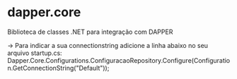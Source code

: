 # dapper.core
Biblioteca de classes .NET para integração com DAPPER

-> Para indicar a sua connectionstring adicione a linha abaixo no seu arquivo startup.cs:
Dapper.Core.Configurations.ConfiguracaoRepository.Configure(Configuration.GetConnectionString("Default"));
